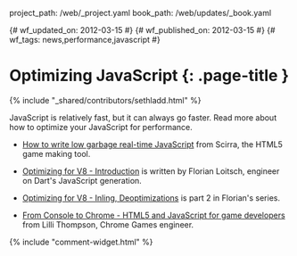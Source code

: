 project_path: /web/_project.yaml
book_path: /web/updates/_book.yaml

{# wf_updated_on: 2012-03-15 #}
{# wf_published_on: 2012-03-15 #}
{# wf_tags: news,performance,javascript #}

# Optimizing JavaScript {: .page-title }

{% include "_shared/contributors/sethladd.html" %}


JavaScript is relatively fast, but it can always go faster. Read more about how to optimize your JavaScript for performance.

* [How to write low garbage real-time JavaScript](http://www.scirra.com/blog/76/how-to-write-low-garbage-real-time-javascript) from Scirra, the HTML5 game making tool.

* [Optimizing for V8 - Introduction](http://floitsch.blogspot.com/2012/03/optimizing-for-v8-introduction.html) is written by Florian Loitsch, engineer on Dart's JavaScript generation.

* [Optimizing for V8 - Inling, Deoptimizations](http://floitsch.blogspot.com/2012/03/optimizing-for-v8-inlining.html) is part 2 in Florian's series.

* [From Console to Chrome - HTML5 and JavaScript for game developers](http://www.youtube.com/watch?v=XAqIpGU8ZZk) from Lilli Thompson, Chrome Games engineer.


{% include "comment-widget.html" %}
